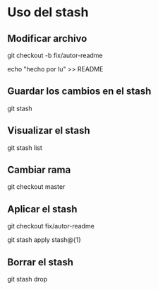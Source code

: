# Uso del stash

## Modificar archivo
git checkout -b fix/autor-readme


echo "hecho por lu" >> README

## Guardar los cambios en el stash
git stash 

## Visualizar el stash
git stash list

## Cambiar rama
git checkout master

## Aplicar el stash
git checkout fix/autor-readme


git stash apply stash@{1}

## Borrar el stash
git stash drop